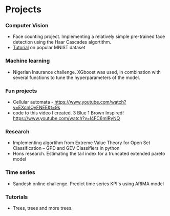 # Projects

### Computer Vision
 - Face counting project. Implementing a relatively simple pre-trained face detection using the Haar Cascades algortithm. 
 - [Tutorial](https://github.com/lukazambuca/Projects/tree/master/MNIST) on popular MNIST dataset
### Machine learning 
- Nigerian Insurance challenge. XGboost was used, in combination with several functions to tune the hyperparameters of the model. 
### Fun projects
- Cellular automata - https://www.youtube.com/watch?v=EXcnIOyFNEE&t=9s
- code to this video I created. 3 Blue 1 Brown Inspired! https://www.youtube.com/watch?v=l4FC6mIRyNQ
### Research 
- Implementing algortihm from Extreme Value Theory for Open Set Classification – GPD and GEV Classifiers in python
- Hons research. Estimating the tail index for a truncated extended pareto model
### Time series
- Sandesh online challenge. Predict time series KPI's using ARIMA model
### Tutorials 
- Trees, trees and more trees. 
